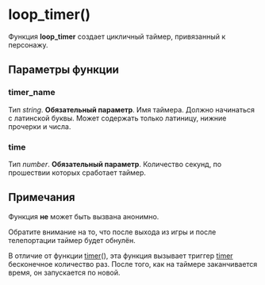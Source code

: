 # loop_timer()
Функция **loop_timer** создает цикличный таймер, привязанный к персонажу.

## Параметры функции
### timer_name
Тип *string*. **Обязательный параметр**. Имя таймера. Должно начинаться с латинской буквы. Может содержать только латиницу, нижние прочерки и числа.

### time
Тип *number*. **Обязательный параметр**. Количество секунд, по прошествии которых сработает таймер.

## Примечания
Функция **не** может быть вызвана анонимно.

Обратите внимание на то, что после выхода из игры и после телепортации таймер будет обнулён.

В отличие от функции [timer](../global/timer.md)(), эта функция вызывает триггер [timer](../_triggers/timer.md) бесконечное количество раз. После того, как на таймере заканчивается время, он запускается по новой.